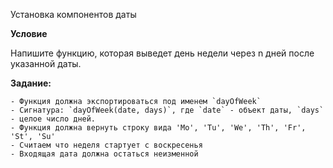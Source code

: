 Установка компонентов даты

**Условие**

Напишите функцию, которая выведет день недели через n дней после указанной даты.

**Задание:**

    - Функция должна экспортироваться под именем `dayOfWeek`
    - Сигнатура: `dayOfWeek(date, days)`, где `date` - объект даты, `days` - целое число дней.
    - Функция должна вернуть строку вида 'Mo', 'Tu', 'We', 'Th', 'Fr', 'St', 'Su'
    - Считаем что неделя стартует с воскресенья
    - Входящая дата должна остаться неизменной
